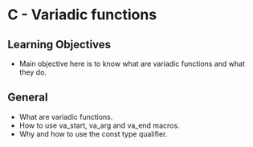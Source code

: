 # C - Variadic functions

## Learning Objectives
- Main objective here is to know what are variadic functions and what they do.

## General
- What are variadic functions.
- How to use va_start, va_arg and va_end macros.
- Why and how to use the const type qualifier.
